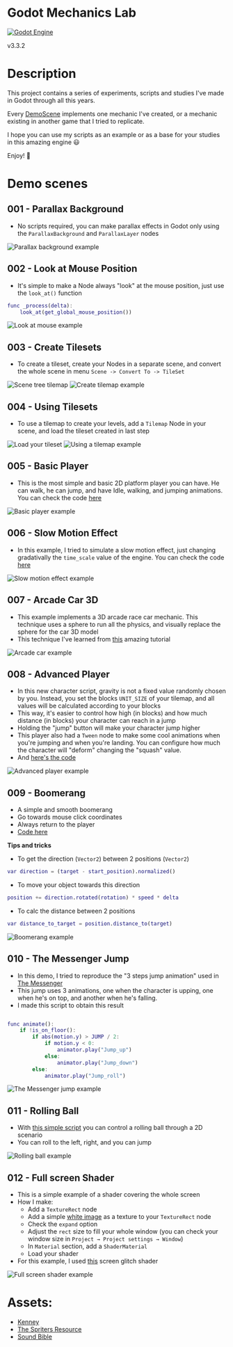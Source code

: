 # Godot Mechanics Lab

[![Godot Engine](https://img.shields.io/badge/GODOT-%23FFFFFF.svg?style=flat&logo=godot-engine)](https://godotengine.org/)

v3.3.2

# Description

This project contains a series of experiments, scripts and studies I've made in Godot through all this years.

Every [DemoScene](https://github.com/renanstn/godot-mechanics/tree/master/Mechanics%20Lab/DemoScenes) implements one mechanic I've created, or a mechanic existing in another game that I tried to replicate.

I hope you can use my scripts as an example or as a base for your studies in this amazing engine 😃

Enjoy! 👾

# Demo scenes

## 001 - Parallax Background

- No scripts required, you can make parallax effects in Godot only using the `ParallaxBackground` and `ParallaxLayer` nodes

![Parallax background example](Images/ParallaxBackground.gif)

## 002 - Look at Mouse Position

- It's simple to make a Node always "look" at the mouse position, just use the `look_at()` function

```gd
func _process(delta):
	look_at(get_global_mouse_position())
```

![Look at mouse example](Images/LookAtMouse.gif)

## 003 - Create Tilesets

- To create a tileset, create your Nodes in a separate scene, and convert the whole scene in menu `Scene -> Convert To -> TileSet`

![Scene tree tilemap](Images/SetupTileset.png)
![Create tilemap example](Images/CreateTileset.gif)

## 004 - Using Tilesets

- To use a tilemap to create your levels, add a `Tilemap` Node in your scene, and load the tileset created in last step

![Load your tileset](Images/LoadTileset.png)
![Using a tilemap example](Images/UsingTileset.gif)

## 005 - Basic Player

- This is the most simple and basic 2D platform player you can have. He can walk, he can jump, and have Idle, walking, and jumping animations. You can check the code [here](https://github.com/renanstn/godot-mechanics/blob/master/Mechanics%20Lab/Scripts/SimplePlayer.gd)

![Basic player example](Images/BasicPlayer.gif)

## 006 - Slow Motion Effect

- In this example, I tried to simulate a slow motion effect, just changing gradativally the `time_scale` value of the engine. You can check the code [here](https://github.com/renanstn/godot-mechanics/blob/master/Mechanics%20Lab/Scripts/SlowMotionEffect.gd)

![Slow motion effect example](Images/SlowMotionEffect.gif)

## 007 - Arcade Car 3D

- This example implements a 3D arcade race car mechanic. This technique uses a sphere to run all the physics, and visually replace the sphere for the car 3D model
- This technique I've learned from [this](https://kidscancode.org/godot_recipes/3d/3d_sphere_car/) amazing tutorial

![Arcade car example](Images/CarSphere.gif)

## 008 - Advanced Player

- In this new character script, gravity is not a fixed value randomly chosen by you. Instead, you set the blocks `UNIT_SIZE` of your tilemap, and all values will be calculated according to your blocks
- This way, it's easier to control how high (in blocks) and how much distance (in blocks) your character can reach in a jump
- Holding the "jump" button will make your character jump higher
- This player also had a `Tween` node to make some cool animations when you're jumping and when you're landing. You can configure how much the character will "deform" changing the "squash" value.
- And [here's the code](https://github.com/renanstn/godot-mechanics/blob/master/Mechanics%20Lab/Scripts/AdvancedPlayer.gd)

![Advanced player example](Images/AdvancedPlayer.gif)

## 009 - Boomerang

- A simple and smooth boomerang
- Go towards mouse click coordinates
- Always return to the player
- [Code here](https://github.com/renanstn/godot-mechanics/blob/master/Mechanics%20Lab/Scripts/Boomerang.gd)

**Tips and tricks**

- To get the direction (`Vector2`) between 2 positions (`Vector2`)

```gd
var direction = (target - start_position).normalized()
```

- To move your object towards this direction

```gd
position += direction.rotated(rotation) * speed * delta
```

- To calc the distance between 2 positions

```gd
var distance_to_target = position.distance_to(target)
```

![Boomerang example](Images/Boomerang.gif)

## 010 - The Messenger Jump

- In this demo, I tried to reproduce the "3 steps jump animation" used in [The Messenger](https://themessengergame.com/)
- This jump uses 3 animations, one when the character is upping, one when he's on top, and another when he's falling.
- I made this script to obtain this result

```gd

func animate():
    if !is_on_floor():
        if abs(motion.y) > JUMP / 2:
            if motion.y < 0:
                animator.play("Jump_up")
            else:
                animator.play("Jump_down")
        else:
            animator.play("Jump_roll")
```

![The Messenger jump example](Images/TheMessenger.gif)

## 011 - Rolling Ball

- With [this simple script](https://github.com/renanstn/godot-mechanics/blob/master/Mechanics%20Lab/Scripts/RollingBall.gd) you can control a rolling ball through a 2D scenario
- You can roll to the left, right, and you can jump

![Rolling ball example](Images/RollingBall.gif)

## 012 - Full screen Shader

- This is a simple example of a shader covering the whole screen
- How I make:
  - Add a `TextureRect` node
  - Add a simple [white image](https://github.com/renanstn/godot-mechanics/blob/master/Mechanics%20Lab/Sprites/white.png) as a texture to your `TextureRect` node
  - Check the `expand` option
  - Adjust the `rect` size to fill your whole window (you can check your window size in `Project → Project settings → Window`)
  - In `Material` section, add a `ShaderMaterial`
  - Load your shader
- For this example, I used [this](https://github.com/renanstn/godot-mechanics/blob/master/Mechanics%20Lab/Shaders/ScreenGlitch.shader) screen glitch shader

![Full screen shader example](Images/FullScreenShader.gif)

# Assets:

- [Kenney](https://www.kenney.nl/assets/simplified-platformer-pack)
- [The Spriters Resource](https://www.spriters-resource.com/)
- [Sound Bible](http://soundbible.com/)
